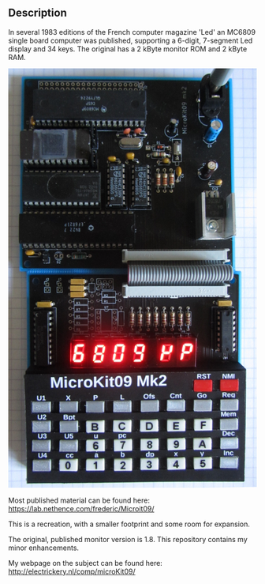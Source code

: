 ## Description

In several 1983 editions of the French computer magazine 'Led' an MC6809 
single board computer was published, supporting a 6-digit, 7-segment Led 
display and 34 keys. The original has a 2 kByte monitor ROM and 2 kByte 
RAM. 

<p align="center"><a href="uK09_6809uP.jpg">
<img src="uK09_6809uP.jpg" alt="the two-part single board computer running a demo program." width="600px"></a>

Most published material can be found here: 
https://lab.nethence.com/frederic/Microit09/

This is a recreation, with a smaller footprint and some room for 
expansion.

The original, published monitor version is 1.8. This repository contains
my minor enhancements.

My webpage on the subject can be found here: 
http://electrickery.nl/comp/microKit09/
